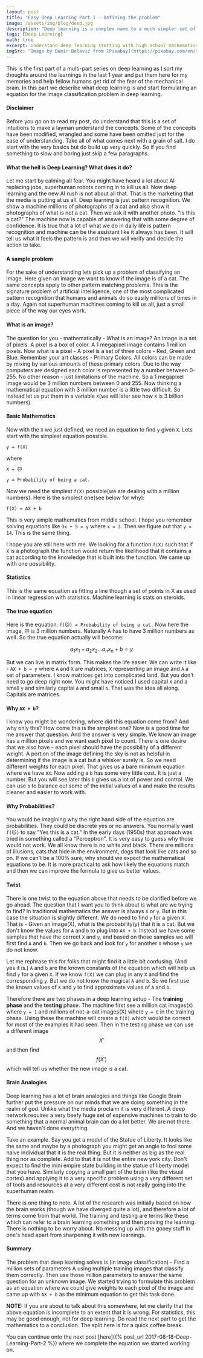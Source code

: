 ```yaml
---
layout: post
title: "Easy Deep Learning Part I - Defining the problem"
image: /assets/img/blog/deep.jpg
description: "Deep learning is a complex name to a much simpler set of mathematical equations. Here we start with defining what the problem is."
tags: [Deep Learning]
math: true
excerpt: Understand deep learning starting with high school mathematics.
imgSrc: "Image by Damir Belavić from [Pixabay](https://pixabay.com/en/search-math-x-unknown-1975707/)"
---
```


This is the first part of a multi-part series on deep learning as I sort my thoughts around the learnings in the last 1 year and put them here for my memories and help fellow humans get rid of the fear of the mechanical brain. In this part we describe what deep learning is and start formulating an equation for the image classification problem in deep learning.

#### Disclaimer
Before you go on to read my post, do understand that this is a set of intuitions to make a layman understand the concepts. Some of the concepts have been modified, wrangled and some have been omitted just for the ease of understanding. Take all of what comes next with a grain of salt. I do start with the very basics but do build up very quickly. So if you find something to slow and boring just skip a few paragraphs.

#### What the hell is Deep Learning? What does it do?
Let me start by calming all fear. You might have heard a lot about AI replacing jobs, superhuman robots coming in to kill us all. Now deep learning and the new AI rush is not about all that. That is the marketing that the media is putting at us all. Deep learning is just pattern recognition. We show a machine millions of photographs of a cat and also show it photographs of what is not a cat. Then we ask it with another photo. "Is this a cat?" The machine now is capable of answering that with some degree of confidence. It is true that a lot of what we do in daily life is pattern recognition and machine can be the assistant like it always has been. It will tell us what it feels the pattern is and then we will verify and decide the action to take.

#### A sample problem
For the sake of understanding lets pick up a problem of classifying an image. Here given an image we want to know if the image is of a cat. The same concepts apply to other pattern matching problems. This is the signature problem of artificial intelligence, one of the most complicated pattern recognition that humans and animals do so easily millions of times in a day. Again not superhuman machines coming to kill us all, just a small piece of the way our eyes work.

#### What is an image?
The question for you - mathematically - What is an image? An image is a set of pixels. A pixel is a box of color. A 1 megapixel image contains 1 million pixels. Now what is a pixel - A pixel is a set of three colors - Red, Green and Blue. Remember your art classes - Primary Colors. All colors can be made by mixing by various amounts of these primary colors. Due to the way computers are designed each color is represented by a number between 0-255. No other reason - just limitations of the machine. So a 1 megapixel image would be 3 million numbers between 0 and 255.
Now thinking a mathematical equation with 3 million number is a little two difficult. So instead let us put them in a variable `X`(we will later see how `X` is 3 billion numbers).

#### Basic Mathematics
Now with the `X` we just defined, we need an equation to find `y` given `X`. Lets start with the simplest equation possible.

```
y = f(X)
```
where

```
X = 🐱
```
```
y = Probability of being a cat.
```
Now we need the simplest `f(X)` possible(we are dealing with a million numbers). Here is the simplest one(see below for why):
```
f(X) = AX + b
```

This is very simple mathematics from middle school. I hope you remember solving equations like `3x + 5 = y` where `x = 3`. Then we figure out that `y = 14`. This is the same thing.

I hope you are still here with me. We looking for a function `f(X)` such that if `X` is a photograph the function would return the likelihood that it contains a cat according to the knowledge that is built into the function. We came up with one possibility.

#### Statistics
This is the same equation as fitting a line though a set of points in X as used in linear regression with statistics. Machine learning is stats on steroids.

#### The true equation
Here is the equation: `f(🐱) = Probability of being a cat.` Now here the image, `🐱` is 3 million numbers. Naturally A has to have 3 million numbers as well. So the true equation actually will become:

$$
a_1x_1 + a_2x_2 \dots a_nx_n + b = y
$$

But we can live in matrix form. This makes the life easier. We can write it like - `AX + b = y` where `A` and `X` are matrices, `X` representing an image and `A` a set of parameters. I know matrices get into complicated land. But you don't need to go deep right now. You might have noticed I used capital `X` and a small `y` and similarly capital `A` and small `b`. That was the idea all along. Capitals are matrices.

#### Why `AX + b`?
I know you might be wondering, where did this equation come from? And why only this? How come this is the simplest one? Now is a good time for me answer that question. And the answer is very simple. We know an image has a million pixels and we want each pixel to count. There is one desire that we also have - each pixel should have the possibility of a different weight. A portion of the image defining the sky is not as helpful in determining if the image is a cat but a whisker surely is. So we need different weights for each pixel. That gives us a bare minimum equation where we have `AX`. Now adding a `b` has some very little cost. It is just a number. But you will see later this `b` gives us a lot of power and control. We can use `b` to balance out some of the initial values of `A` and make the results cleaner and easier to work with.

#### Why Probabilities?
You would be imagining why the right hand side of the equation are probabilities. They could be discrete yes or no answers. You normally want `f(🐱)` to say "Yes this is a cat." In the early days (1950s) that approach was tried in something called a "Perceptron". It is very easy to guess why those would not work. We all know there is no white and black. There are millions of illusions, cats that hide in the environment, dogs that look like cats and so on. If we can't be a 100% sure, why should we expect the mathematical equations to be. It is more practical to ask how likely the equations match and then we can improve the formula to give us better values.

#### Twist

There is one twist to the equation above that needs to be clarified before we go ahead. The question that I want you to think about is what are we trying to find? In traditional mathematics the answer is always `X` or `y`. But in this case the situation is slightly different. We do need to find `y` for a given `X`. That is - Given an image(X), what is the probability(y) that it is a cat. But we don't know the values for `A` and `b` to plug into `AX + b`. Instead we have some samples that have the correct `X` and `y`, and based on those samples we will first find `A` and `b`. Then we go back and look for `y` for another `X` whose `y` we do not know.

Let me rephrase this for folks that might find it a little bit confusing. (And yes it is.) `A` and `b` are the known constants of the equation which will help us find `y` for a given `X`. If we know `f(X)` we can plug in any `X` and find the corresponding `y`. But we do not know the magical `A` and `b`. So we first use the known values of `X` and `y` to find approximate values of `A` and `b`.

Therefore there are two phases in a deep learning setup - The **training phase** and the **testing** phase. The machine first see a million cat images(`X`) where `y = 1` and millions of not-a-cat images(X) where `y = 0` in the training phase. Using these the machine will create a `f(X)` which would be correct for most of the examples it had seen. Then in the testing phase we can use a different image $$X'$$ and then find $$f(X')$$ which will tell us whether the new image is a cat.

#### Brain Analogies

Deep learning has a lot of brain analogies and things like Google Brain further put the pressure on our minds that we are doing something in the realm of god. Unlike what the media proclaim it is very different. A deep network requires a very beefy huge set of expensive machines to train to do something that a normal animal brain can do a lot better. We are not there. And we haven't done everything.

Take an example. Say you get a model of the Statue of Liberty. It looks like the same and maybe by a photograph you might get an angle to fool some naive individual that it is the real thing. But it is neither as big as the real thing nor as complete. Add to that it is not the entire new york city. Don't expect to find the mini empire state building in the statue of liberty model that you have. Similarly copying a small part of the brain (like the visual cortex) and applying it to a very specific problem using a very different set of tools and resources at a very different cost is not really going into the superhuman realm.

There is one thing to note. A lot of the research was initially based on how the brain works (though we have diverged quite a lot), and therefore a lot of terms come from that world. The training and testing are terms like these which can refer to a brain learning something and then proving the learning. There is nothing to be worry about. No messing up with the gooey stuff in one's head apart from sharpening it with new learnings.

#### Summary

The problem that deep learning solves is (in image classification) - Find a million sets of parameters A using multiple training images that classify them correctly. Then use those million parameters to answer the same question for an unknown image. We started trying to formulate this problem as an equation where we could give weights to each pixel of the image and came up with `AX + b` as the minimum equation to get this task done.

**NOTE:** If you are about to talk about this somewhere, let me clarify that the above equation is incomplete to an extent that it is wrong. For statistics, this may be good enough, not for deep learning. Do read the next part to get the mathematics to a conclusion. The split here is for a quick coffee break.

You can continue onto the next post [here]({% post_url 2017-08-18-Deep-Learning-Part-2 %}) where we complete the equation we started working on.
